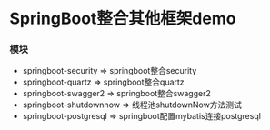 # SpringBoot整合其他框架demo
### 模块
- springboot-security => springboot整合security
- springboot-quartz => springboot整合quartz  
- springboot-swagger2 => springboot整合swagger2
- springboot-shutdownnow => 线程池shutdownNow方法测试
- springboot-postgresql => springboot配置mybatis连接postgresql